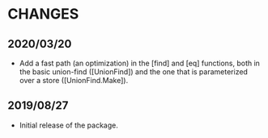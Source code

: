 # CHANGES

## 2020/03/20

* Add a fast path (an optimization) in the [find] and [eq] functions, both in
  the basic union-find ([UnionFind]) and the one that is parameterized over a
  store ([UnionFind.Make]).

## 2019/08/27

* Initial release of the package.
